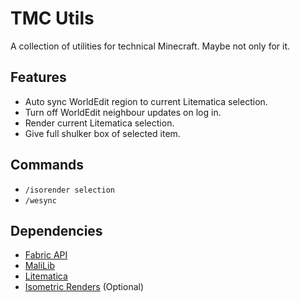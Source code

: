 # TMC Utils

A collection of utilities for technical Minecraft. Maybe not only for it.

## Features
- Auto sync WorldEdit region to current Litematica selection.
- Turn off WorldEdit neighbour updates on log in.
- Render current Litematica selection.
- Give full shulker box of selected item.

## Commands
- `/isorender selection`
- `/wesync`

## Dependencies
- [Fabric API](https://modrinth.com/mod/fabric-api)
- [MaliLib](https://www.curseforge.com/minecraft/mc-mods/malilib)
- [Litematica](https://www.curseforge.com/minecraft/mc-mods/litematica)
- [Isometric Renders](https://modrinth.com/mod/isometric-renders) (Optional)
